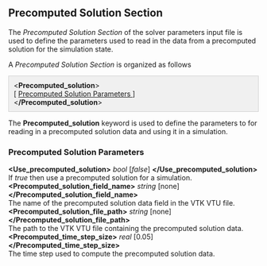 <!-- =============================================================== -->
<!-- ============== Precomputed Solution Section =================== -->
<!-- =============================================================== -->

<h2 id="precomputed_solution_section"> Precomputed Solution Section </h2>
The <i>Precomputed Solution Section</i> of the solver parameters input file is used to define the parameters 
used to read in the data from a precomputed solution for the simulation state.

A <i>Precomputed Solution Section</i> is organized as follows 
<div style="background-color: #F0F0F0; padding: 10px; border: 1px solid #d0d0d0; border-left: 1px solid #d0d0d0">
&lt;<strong>Precomputed_solution</strong>&gt; 
<br>
[ <a href="#precomputed_solution_parameters"> Precomputed Solution Parameters </a> ]
<br>
&lt;<strong>/Precomputed_solution</strong>&gt;
</div>

The <strong>Precomputed_solution</strong> keyword is used to define the parameters to for reading in a precomputed solution data and using it in a simulation. 

<h3 id= "precomputed_solution_parameters"> Precomputed Solution Parameters </h3>
<div class="bc_param_div">
<strong>&lt;Use_precomputed_solution></strong> <i>bool</i> [<i>false</i>] <nobr>
<strong>&lt;/Use_precomputed_solution&gt;</strong>
</nobr><br>
If <i>true</i> then use a precomputed solution for a simulation.
<br>
<strong>&lt;Precomputed_solution_field_name></strong> <i>string</i> [none] <nobr>
<strong>&lt;/Precomputed_solution_field_name&gt;</strong>
</nobr><br>
The name of the precomputed solution data field in the VTK VTU file.
<br>
<strong>&lt;Precomputed_solution_file_path></strong> <i>string</i> [none] <nobr>
<strong>&lt;/Precomputed_solution_file_path&gt;</strong>
</nobr><br>
The path to the VTK VTU file containing the precomputed solution data.
<br>
<strong>&lt;Precomputed_time_step_size></strong> <i>real</i> [0.05] <nobr>
<strong>&lt;/Precomputed_time_step_size&gt;</strong>
</nobr><br>
The time step used to compute the precomputed solution data.
<br>
</div>

